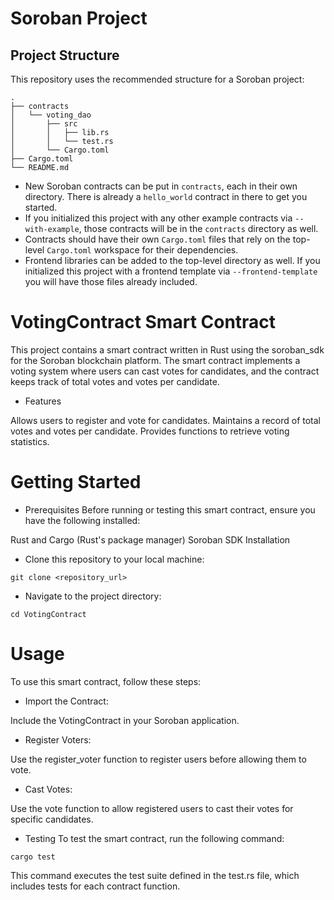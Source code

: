 # Soroban Project

## Project Structure

This repository uses the recommended structure for a Soroban project:
```text
.
├── contracts
│   └── voting_dao
│       ├── src
│       │   ├── lib.rs
│       │   └── test.rs
│       └── Cargo.toml
├── Cargo.toml
└── README.md
```

- New Soroban contracts can be put in `contracts`, each in their own directory. There is already a `hello_world` contract in there to get you started.
- If you initialized this project with any other example contracts via `--with-example`, those contracts will be in the `contracts` directory as well.
- Contracts should have their own `Cargo.toml` files that rely on the top-level `Cargo.toml` workspace for their dependencies.
- Frontend libraries can be added to the top-level directory as well. If you initialized this project with a frontend template via `--frontend-template` you will have those files already included.

# VotingContract Smart Contract
This project contains a smart contract written in Rust using the soroban_sdk for the Soroban blockchain platform. The smart contract implements a voting system where users can cast votes for candidates, and the contract keeps track of total votes and votes per candidate.

- Features

Allows users to register and vote for candidates.
Maintains a record of total votes and votes per candidate.
Provides functions to retrieve voting statistics.

# Getting Started
- Prerequisites
Before running or testing this smart contract, ensure you have the following installed:

Rust and Cargo (Rust's package manager)
Soroban SDK
Installation

- Clone this repository to your local machine:
```
git clone <repository_url>
```
- Navigate to the project directory:
```
cd VotingContract
```
# Usage
To use this smart contract, follow these steps:

- Import the Contract:

Include the VotingContract in your Soroban application.

- Register Voters:

Use the register_voter function to register users before allowing them to vote.

- Cast Votes:

Use the vote function to allow registered users to cast their votes for specific candidates.

- Testing
To test the smart contract, run the following command:

```
cargo test
```
This command executes the test suite defined in the test.rs file, which includes tests for each contract function.

